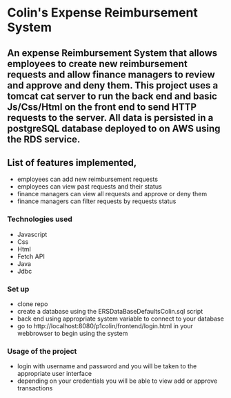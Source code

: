 # Colin's Expense Reimbursement System

## An expense Reimbursement System that allows employees to create new reimbursement requests and allow finance managers to review and approve and deny them.  This project uses a tomcat cat server to run the back end and basic Js/Css/Html on the front end to send HTTP requests to the server.  All data is persisted in a postgreSQL database deployed to on AWS using the RDS service.

## List of features implemented,
  - employees can add new reimbursement requests
  - employees can view past requests and their status
  - finance managers can view all requests and approve or deny them
  - finance managers can filter requests by requests status
  
### Technologies used
  - Javascript
  - Css
  - Html
  - Fetch API
  - Java
  - Jdbc
  

### Set up
  - clone repo
  - create a database using the ERSDataBaseDefaultsColin.sql script
  - back end using appropriate system variable to connect to your database
  - go to http://localhost:8080/p1colin/frontend/login.html in your webbrowser to begin using the system

### Usage of the project
  - login with username and password and you will be taken to the appropriate user interface
  - depending on your credentials you will be able to view add or approve transactions
